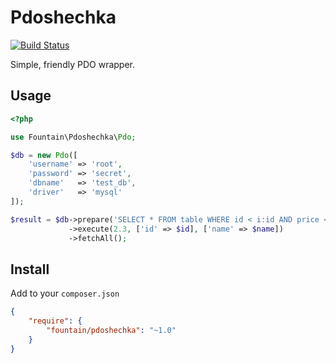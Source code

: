 # Pdoshechka
[![Build Status](https://travis-ci.org/FountainDb/Pdoshechka.png?branch=master)](https://travis-ci.org/FountainDb/Pdoshechka)

Simple, friendly PDO wrapper.

## Usage

```php
<?php

use Fountain\Pdoshechka\Pdo;

$db = new Pdo([
    'username' => 'root',
    'password' => 'secret',
    'dbname'   => 'test_db',
    'driver'   => 'mysql'
]);

$result = $db->prepare('SELECT * FROM table WHERE id < i:id AND price <> f: OR name = s:name')
             ->execute(2.3, ['id' => $id], ['name' => $name])
             ->fetchAll();
```
## Install

Add to your `composer.json`
```json
{
    "require": {
        "fountain/pdoshechka": "~1.0"
    }
}
```

